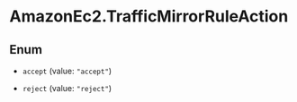 # AmazonEc2.TrafficMirrorRuleAction

## Enum


* `accept` (value: `"accept"`)

* `reject` (value: `"reject"`)


